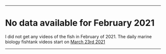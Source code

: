 
***

# No data available for February 2021

I did not get any videos of the fish in February of 2021. The daily marine biology fishtank videos start on [March 23rd 2021](../3-March/March23rd2021/README.md)

***
